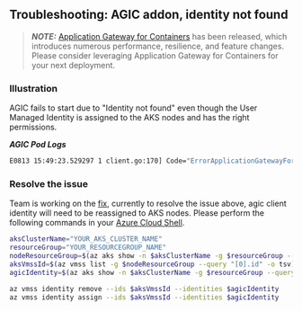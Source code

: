 ## Troubleshooting: AGIC addon, identity not found

> **_NOTE:_** [Application Gateway for Containers](https://aka.ms/agc) has been released, which introduces numerous performance, resilience, and feature changes. Please consider leveraging Application Gateway for Containers for your next deployment.

### Illustration

AGIC fails to start due to "Identity not found" even though the User Managed Identity is assigned to the AKS nodes and has the right permissions.

_**AGIC Pod Logs**_

```bash
E0813 15:49:23.529297 1 client.go:170] Code="ErrorApplicationGatewayForbidden" Message="Unexpected status code '403' while performing a GET on Application Gateway. You can use 'az role assignment create --role Reader --scope /subscriptions/YOUR_SUBID/resourceGroups/YOUR_RESOURCEGROUP_NAME --assignee YOUR_AGIC_CLIENTID; az role assignment create --role Contributor --scope /subscriptions/YOUR_RESOURCEGROUP_NAME/resourceGroups/YOUR_RESOURCEGROUP_NAME/providers/Microsoft.Network/applicationGateways/YOUR_APPGW_NAME --assignee YOUR_AGIC_CLIENTID' to assign permissions. AGIC Identity needs atleast has 'Contributor' access to Application Gateway 'YOUR_APPGW_NAME' and 'Reader' access to Application Gateway's Resource Group 'YOUR_RESOURCEGROUP_NAME'." InnerError="azure.BearerAuthorizer#WithAuthorization: Failed to refresh the Token for request to https://management.azure.com/subscriptions/YOUR_SUBID/resourceGroups/YOUR_RESOURCEGROUP_NAME/providers/Microsoft.Network/applicationGateways/YOUR_APPGW_NAME?api-version=2019-09-01: StatusCode=403 -- Original Error: adal: Refresh request failed. Status Code = '403'. Response body: failed to get service principal token, error: failed to refresh token, error: adal: Refresh request failed. Status Code = '400'. Response body: {"error":"invalid_request","error_description":"Identity not found"}
```

### Resolve the issue

Team is working on the [fix](https://github.com/Azure/aad-pod-identity/issues/681), currently to resolve the issue above, agic client identity will need to be reassigned to AKS nodes.
Please perform the following commands in your [Azure Cloud Shell](https://shell.azure.com/).

```bash
aksClusterName="YOUR_AKS_CLUSTER_NAME"
resourceGroup="YOUR_RESOURCEGROUP_NAME"
nodeResourceGroup=$(az aks show -n $aksClusterName -g $resourceGroup --query "nodeResourceGroup" -o tsv)
aksVmssId=$(az vmss list -g $nodeResourceGroup --query "[0].id" -o tsv)
agicIdentity=$(az aks show -n $aksClusterName -g $resourceGroup --query "addonProfiles.ingressApplicationGateway.identity.resourceId" -o tsv)

az vmss identity remove --ids $aksVmssId --identities $agicIdentity
az vmss identity assign --ids $aksVmssId --identities $agicIdentity
```
